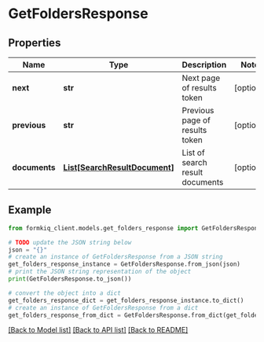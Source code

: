 # GetFoldersResponse


## Properties

Name | Type | Description | Notes
------------ | ------------- | ------------- | -------------
**next** | **str** | Next page of results token | [optional] 
**previous** | **str** | Previous page of results token | [optional] 
**documents** | [**List[SearchResultDocument]**](SearchResultDocument.md) | List of search result documents | [optional] 

## Example

```python
from formkiq_client.models.get_folders_response import GetFoldersResponse

# TODO update the JSON string below
json = "{}"
# create an instance of GetFoldersResponse from a JSON string
get_folders_response_instance = GetFoldersResponse.from_json(json)
# print the JSON string representation of the object
print(GetFoldersResponse.to_json())

# convert the object into a dict
get_folders_response_dict = get_folders_response_instance.to_dict()
# create an instance of GetFoldersResponse from a dict
get_folders_response_from_dict = GetFoldersResponse.from_dict(get_folders_response_dict)
```
[[Back to Model list]](../README.md#documentation-for-models) [[Back to API list]](../README.md#documentation-for-api-endpoints) [[Back to README]](../README.md)


